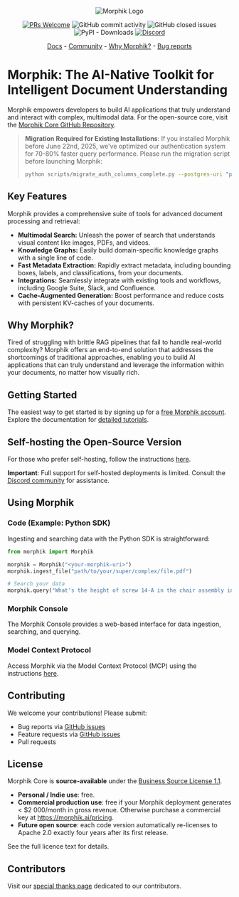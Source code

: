 <p align="center">
  <img alt="Morphik Logo" src="assets/morphik_logo.png">
</p>
<p align="center">
  <a href='http://makeapullrequest.com'><img alt='PRs Welcome' src='https://img.shields.io/badge/PRs-welcome-brightgreen.svg?style=shields'/></a>
  <img alt="GitHub commit activity" src="https://img.shields.io/github/commit-activity/m/morphik-org/morphik-core"/>
  <img alt="GitHub closed issues" src="https://img.shields.io/github/issues-closed/morphik-org/morphik-core"/>
  <img alt="PyPI - Downloads" src="https://img.shields.io/pypi/dm/morphik">
  <a href="https://discord.gg/BwMtv3Zaju"><img alt="Discord" src="https://img.shields.io/discord/1336524712817332276?logo=discord&label=discord"></a>
</p>

<!-- add a roadmap! - <a href="https://morphik.ai/roadmap">Roadmap</a> - -->
<!-- Add a changelog! - <a href="https://morphik.ai/changelog">Changelog</a> -->

<p align="center">
  <a href="https://morphik.ai/docs">Docs</a> - <a href="https://discord.gg/BwMtv3Zaju">Community</a> - <a href="https://morphik.ai/docs/blogs/gpt-vs-morphik-multimodal">Why Morphik?</a> - <a href="https://github.com/morphik-org/morphik-core/issues/new?assignees=&labels=bug&template=bug_report.md">Bug reports</a>
</p>

# Morphik: The AI-Native Toolkit for Intelligent Document Understanding

Morphik empowers developers to build AI applications that truly understand and interact with complex, multimodal data.  For the open-source core, visit the [Morphik Core GitHub Repository](https://github.com/morphik-org/morphik-core).

> **Migration Required for Existing Installations**: If you installed Morphik before June 22nd, 2025, we've optimized our authentication system for 70-80% faster query performance. Please run the migration script before launching Morphik:
> ```bash
> python scripts/migrate_auth_columns_complete.py --postgres-uri "postgresql+asyncpg://user:pass@host:port/db"
> ```

## Key Features

Morphik provides a comprehensive suite of tools for advanced document processing and retrieval:

*   **Multimodal Search:**  Unleash the power of search that understands visual content like images, PDFs, and videos.
*   **Knowledge Graphs:**  Easily build domain-specific knowledge graphs with a single line of code.
*   **Fast Metadata Extraction:**  Rapidly extract metadata, including bounding boxes, labels, and classifications, from your documents.
*   **Integrations:** Seamlessly integrate with existing tools and workflows, including Google Suite, Slack, and Confluence.
*   **Cache-Augmented Generation:**  Boost performance and reduce costs with persistent KV-caches of your documents.

## Why Morphik?

Tired of struggling with brittle RAG pipelines that fail to handle real-world complexity?  Morphik offers an end-to-end solution that addresses the shortcomings of traditional approaches, enabling you to build AI applications that can truly understand and leverage the information within your documents, no matter how visually rich.

## Getting Started

The easiest way to get started is by signing up for a [free Morphik account](https://www.morphik.ai/signup). Explore the documentation for [detailed tutorials](https://morphik.ai/docs).

## Self-hosting the Open-Source Version

For those who prefer self-hosting, follow the instructions [here](https://morphik.ai/docs/getting-started).

**Important**:  Full support for self-hosted deployments is limited.  Consult the [Discord community](https://discord.gg/BwMtv3Zaju) for assistance.

## Using Morphik

### Code (Example: Python SDK)

Ingesting and searching data with the Python SDK is straightforward:

```python
from morphik import Morphik

morphik = Morphik("<your-morphik-uri>")
morphik.ingest_file("path/to/your/super/complex/file.pdf")

# Search your data
morphik.query("What's the height of screw 14-A in the chair assembly instructions?")
```

### Morphik Console

The Morphik Console provides a web-based interface for data ingestion, searching, and querying.

### Model Context Protocol

Access Morphik via the Model Context Protocol (MCP) using the instructions [here](https://morphik.ai/docs/using-morphik/mcp).

## Contributing

We welcome your contributions! Please submit:

*   Bug reports via [GitHub issues](https://github.com/morphik-org/morphik-core/issues)
*   Feature requests via [GitHub issues](https://github.com/morphik-org/morphik-core/issues)
*   Pull requests

## License

Morphik Core is **source-available** under the [Business Source License 1.1](./LICENSE).

*   **Personal / Indie use**: free.
*   **Commercial production use**: free if your Morphik deployment generates < $2 000/month in gross revenue.
    Otherwise purchase a commercial key at <https://morphik.ai/pricing>.
*   **Future open source**: each code version automatically re-licenses to Apache 2.0 exactly four years after its first release.

See the full licence text for details.

## Contributors

Visit our [special thanks page](https://morphik.ai/docs/special-thanks) dedicated to our contributors.
